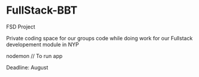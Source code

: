 # FullStack-BBT
FSD Project

Private coding space for our groups code while doing work for our Fullstack developement module in NYP

nodemon // To run app


Deadline: August